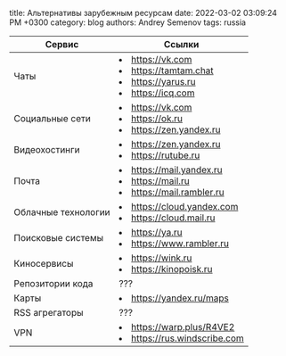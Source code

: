 title: Альтернативы зарубежным ресурсам
date: 2022-03-02 03:09:24 PM +0300
category: blog
authors: Andrey Semenov
tags: russia

|Сервис|Ссылки|
|---|---|
|Чаты|<li><a href="https://vk.com" target="_blank">https://vk.com</a></li> <li><a href="https://tamtam.chat" target="_blank">https://tamtam.chat</a></li> <li><a href="https://yarus.ru" target="_blank">https://yarus.ru</a></li> <li><a href="https://icq.com" target="_blank">https://icq.com</a></li>|
|Социальные сети|<li><a href="https://vk.com" target="_blank">https://vk.com</a></li><li><a href="https://ok.ru" target="_blank">https://ok.ru</a></li><li><a href="https://zen.yandex.ru" target="_blank">https://zen.yandex.ru</a></li>|
|Видеохостинги|<li><a href="https://zen.yandex.ru" target="_blank">https://zen.yandex.ru</a></li> <li><a href="https://rutube.ru" target="_blank">https://rutube.ru</a></li>|
|Почта|<li><a href="https://mail.yandex.ru" target="_blank">https://mail.yandex.ru</a></li> <li><a href="https://mail.ru" target="_blank">https://mail.ru</a></li> <li><a href="https://mail.rambler.ru" target="_blank">https://mail.rambler.ru</a></li>|
|Облачные технологии|<li><a href="https://cloud.yandex.com" target="_blank">https://cloud.yandex.com</a></li> <li><a href="https://cloud.mail.ru" target="_blank">https://cloud.mail.ru</a></li>|
|Поисковые системы|<li><a href="https://ya.ru" target="_blank">https://ya.ru</a></li> <li><a href="https://www.rambler.ru" target="_blank">https://www.rambler.ru</a></li>|
|Киносервисы|<li><a href="https://wink.ru" target="_blank">https://wink.ru</a></li> <li><a href="https://kinopoisk.ru" target="_blank">https://kinopoisk.ru</a></li>|
|Репозитории кода|???|
|Карты|<li><a href="https://yandex.ru/maps" target="_blank">https://yandex.ru/maps</a></li>|
|RSS агрегаторы|???|
|VPN|<li><a href="https://warp.plus/R4VE2" target="_blank">https://warp.plus/R4VE2</a></li> <li><a href="https://rus.windscribe.com" target="_blank">https://rus.windscribe.com</a></li>|
